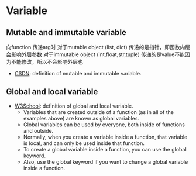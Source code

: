 # Variable


## Mutable and immutable variable

向function 传递arg时
对于mutable object (list, dict) 传递的是指针，即函数内层会影响外层参数
对于immutable object (int,float,str,tuple) 传递的是value不能因为不能修改，所以不会影响外层也


- [CSDN](https://blog.csdn.net/god_wen/article/details/78423621): definition of mutable and immutable variable.


## Global and local variable


- [W3School](https://www.w3schools.com/python/python_variables_global.asp): definition of global and local variable.
  - Variables that are created outside of a function (as in all of the examples above) are known as global variables.
  - Global variables can be used by everyone, both inside of functions and outside.
  - Normally, when you create a variable inside a function, that variable is local, and can only be used inside that function.
  - To create a global variable inside a function, you can use the global keyword.
  - Also, use the global keyword if you want to change a global variable inside a function.